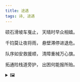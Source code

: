 ```yaml
---
title: 途遇
tags: 诗, 途遇
---
```


硕石滑坡车戛止，
天晴时早众相嬉。

千钧莫让夜将雨，
悬壁滞停进退危。

队序如安救援顺，
清障重械万心旗。

拓通险栈道旁护，
出困何能报所贻。

<details><summary>🖼️</summary>

![](writings/images/2020-09-19-23-15-tu-yu.JPG)

</details>
